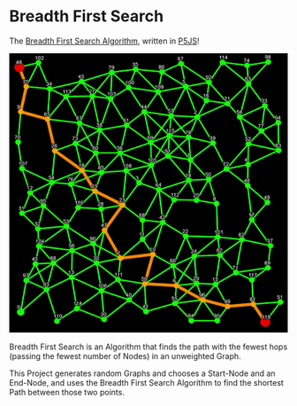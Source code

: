 # Breadth First Search

The [Breadth First Search Algorithm](https://en.wikipedia.org/wiki/Breadth-first_search), written in [P5JS](https://p5js.org/)!

![Breadth First Search](https://raw.githubusercontent.com/johnnyawesome/BreadthFirstSearch/main/BreadthFirstSearch/DemoImages/BreadthFirstSearch.gif)

Breadth First Search is an Algorithm that finds the path with the fewest hops (passing the fewest number of Nodes) in an unweighted Graph.

This Project generates random Graphs and  chooses a Start-Node and an End-Node, and uses the Breadth First Search Algorithm to find the shortest Path between those two points.

